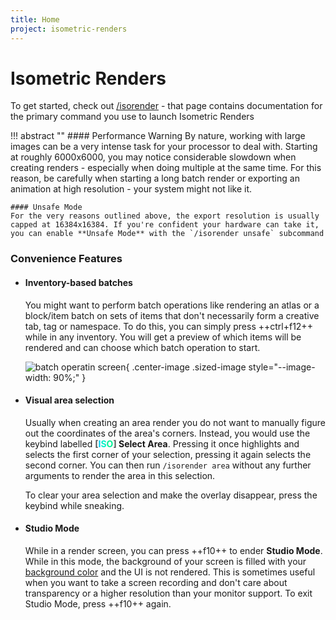 ```yaml
---
title: Home
project: isometric-renders
---
```


<!-- !!! tip ""
    **:octicons-clock-16: The Isometric Renders documentation is currently being rewritten - it is not accurate for versions >=0.3.0**

<br> -->

# Isometric Renders
To get started, check out [/isorender](slash_isorender.md) - that page contains documentation for the primary command you use to launch Isometric Renders

!!! abstract ""
    #### Performance Warning
    By nature, working with large images can be a very intense task for your processor to deal with. Starting at roughly 6000x6000, you may notice considerable slowdown when creating renders - especially when doing multiple at the same time. For this reason, be carefully when starting a long batch render or exporting an animation at high resolution - your system might not like it.

    #### Unsafe Mode
    For the very reasons outlined above, the export resolution is usually capped at 16384x16384. If you're confident your hardware can take it, you can enable **Unsafe Mode** with the `/isorender unsafe` subcommand

### Convenience Features
 - #### Inventory-based batches

    You might want to perform batch operations like rendering an atlas or a block/item batch on sets of items that don't necessarily form a creative tab, tag or namespace. To do this, you can simply press ++ctrl+f12++ while in any inventory. You will get a preview of which items will be rendered and can choose which batch operation to start.

    ![batch operatin screen](https://cdn.discordapp.com/attachments/857970721166065674/1032051544176205944/batch-operation-screen.png){ .center-image .sized-image style="--image-width: 90%;" }

 - #### Visual area selection

    Usually when creating an area render you do not want to manually figure out the coordinates of the area's corners. Instead, you would use the keybind labelled **<span style="color: #545454;">[</span><span style="color: #00c9f1;">I</span><span style="color: #00f1c7;">S</span><span style="color: #00f195;">O</span><span style="color: #545454;">]</span> Select Area**. Pressing it once highlights and selects the first corner of your selection, pressing it again selects the second corner. You can then run `/isorender area` without any further arguments to render the area in this selection.

    To clear your area selection and make the overlay disappear, press the keybind while sneaking.

 - #### Studio Mode

    While in a render screen, you can press ++f10++ to ender **Studio Mode**. While in this mode, the background of your screen is filled with your [background color](options.md#background-color) and the UI is not rendered. This is sometimes useful when you want to take a screen recording and don't care about transparency or a higher resolution than your monitor support. To exit Studio Mode, press ++f10++ again.
